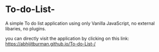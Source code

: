# To-do-List-
A simple To do list application using only Vanilla JavaScript, no external libaries, no plugins.


you can directly visit the application by clicking on this link:  https://abhijitburman.github.io/To-do-List-/
